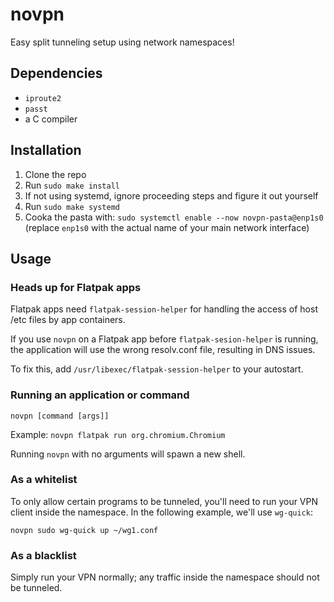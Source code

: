 # novpn

Easy split tunneling setup using network namespaces!


## Dependencies

* `iproute2`
* `passt`
* a C compiler


## Installation

1. Clone the repo
2. Run `sudo make install`
3. If not using systemd, ignore proceeding steps and figure it out yourself
4. Run `sudo make systemd`
5. Cooka the pasta with: `sudo systemctl enable --now novpn-pasta@enp1s0`
(replace `enp1s0` with the actual name of your main network interface)

## Usage

### Heads up for Flatpak apps

Flatpak apps need `flatpak-session-helper` for handling the access of host /etc files by app containers.

If you use `novpn` on a Flatpak app before `flatpak-sesion-helper` is running,
the application will use the wrong resolv.conf file, resulting in DNS issues.

To fix this, add `/usr/libexec/flatpak-session-helper` to your autostart.

### Running an application or command

`novpn [command [args]]`

Example: `novpn flatpak run org.chromium.Chromium`

Running `novpn` with no arguments will spawn a new shell.

### As a whitelist

To only allow certain programs to be tunneled, you'll need to run your VPN client
inside the namespace. In the following example, we'll use `wg-quick`:
```
novpn sudo wg-quick up ~/wg1.conf
```

### As a blacklist

Simply run your VPN normally; any traffic inside the namespace should not be tunneled.
